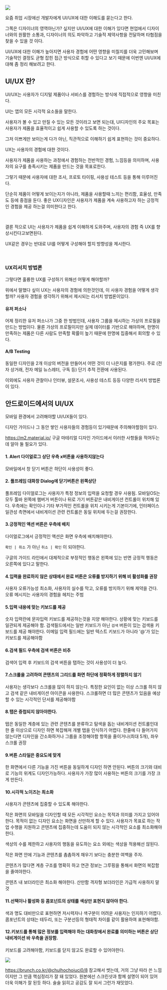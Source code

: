 ![](https://velog.velcdn.com/images/guysang/post/7bec8618-faa9-4bea-896f-7dbe58d47f62/image.png)

요즘 취업 시장에선 개발자에게 UI/UX에 대한 이해도를 묻는다고 한다.

그쪽은 디자이너의 영역아닌가? 싶지만 UI/UX에 대한 이해가 있다면 현업에서 디자이너와의 원활한 소통과, 디자이너의 의도 파악하고 기술적 제약사항을 전달하며 타협점을 찾을 수 있을 것 이다.

UI/UX에 대한 이해가 높아지면 사용자 경험에 어떤 영향을 미칠지를 더욱 고민해보며 기술적인 결정도 균형 잡힌 접근 방식으로 취할 수 있다고 보기 때문에 이번엔 UI/UX에 대해 좀 정리 해보려고 한다.

## UI/UX 란?

UI/UX는 사용자가 디지털 제품이나 서비스를 경험하는 방식에 직접적으로 영향을 미친다.

UI는 앱의 모든 시각적 요소들을 말한다.

사용자가 볼 수 있고 만질 수 있는 모든 것이라고 보면 되는대, UI디자인의 주요 목표는 사용자가 제품을 효율적이고 쉽게 사용할 수 있도록 하는 것이다.

그저 이쁘게만 보이는게 다가 아닌, 직관적으로 이해하기 쉽게 표현하는 것이 중요하다.

UX는 사용자의 경험에 대한 것이다.

사용자가 제품을 사용하는 과정에서 경험하는 전반적인 경험, 느낌등을 의미하며, 사용자의 요구를 충족시키는 제품을 만드는 것을 목표로한다.

그렇기 때문에 사용자에 대한 조사, 프로토 타이핑, 사용성 테스트 등을 통해 이루어진다.

단순히 제품이 어떻게 보이는지가 아니라, 제품을 사용할때 느끼는 편리함, 효율성, 만족도 등에 중점을 둔다.
좋은 UX디자인은 사용자가 제품을 계속 사용하고자 하는 긍정적인 경험을 제공 하는걸 의미한다고 한다.

<br>

결론 적으로 UI는 사용자가 제품을 쉽게 이해하게 도와주며, 사용자의 경험 즉 UX를 향상시킨다고보면된다.

UX같은 경우는 반대로 UI를 어떻게 구성해야 할지 방향성을 제시한다.

<br>

### UX리서치 방법론

그렇다면 훌륭한 UX를 구성하기 위해선 어떻게 해야할까?

위에서 말했다 싶이 UX는 사용자의 경험에 의한것인데, 이 사용자 경험을 어떻게 생각할까?
사용자 경험을 생각하기 위해서 제시되는 리서치 방법론이있다.

#### 유저 퍼소나
어제 정리한 유저 퍼소나가 그중 한 방법인데,
사용자 그룹을 제시하는 가상의 프로필을 만드는 방법이다.
물론 가상의 프로필이지만 실제 데이터를 기반으로 해야하며, 한명이 만족하는 제품은 다른 사람도 만족할 확률이 높기 때문에 한명에 집중해서 회의할 수 있다.

#### A/B Testing

동일한 디자인을 2개 이상의 버전을 만들어서 어떤 것이 더 나은지를 평가한다.
주로 (전자 상거래, 전자 메일 뉴스레터, 구독 등) 단기 추적 전환에 사용된다.

이외에도 사용자 관찰이나 인터뷰, 설문조사, 사용성 테스트 등등 다양한 리서치 방법론이 있다.


## 안드로이드에서의 UI/UX

모바일 환경에서 고려해야할 UI/UX들이 있다.

디자인 가이드나 그 동안 쌓인 사용자들의 경험등이 있기때문에 주의해야할점이 있다.

https://m2.material.io/ 구글 마테리얼 디자인 가이드에서 이러한 사항들을 적어두는데 알아 둘 필요가 있다.

#### 1. Alert 다이얼로그 상단 우측 x버튼을 사용하지않는다

모바일에서 창 닫기 버튼은 하단이 사용성이 좋다.

#### 2. 풀프레임 대화창 Dialog에 닫기버튼은 왼쪽상단
풀프레임 다이얼로그는 사용자가 특정 정보의 입력을 요청할 경우 사용됨.
모바일OS는 모두 툴바 왼쪽에 햄버거 버튼이나 뒤로 가기 버튼같은 내비게이션 컨트롤이 위치해 있다.
우측에는 확인이나 기타 부가적인 컨트롤을 위치 시키는게 기본이기에, 인터페이스 일관성 측면에서 내비게이션 관련 컨트롤은 동일 위치에 두는걸 권장한다.

#### 3.긍정적인 액션 버튼은 우측에 배치
다이얼로그에서 긍정적인 액션은 화면 우측에 배치해야한다.

`확인 | 취소` 가 아닌 `취소 | 확인` 이 되야한다.

구글의 가이드 라인에서 대체적으로 부정적인 행동은 왼쪽에 있는 반면 긍정적 행동은 오른쪽에 있다고 말한다.

#### 4.입력을 완료하지 않은 상태에서 완료 버튼은 오류를 방지하기 위해 비 활성화를 권장

사용자 오류가능성 최소화, 사용자의 실수를 막고, 오류를 방지하기 위해 제약을 건다.
오류 메시지는 사용자의 경험을 헤치는 주범

#### 5.입력 내용에 맞는 키보드를 제공
숫자 입력란에 문자입력 키보드를 제공하는것을 지양 해야한다.
상황에 맞는 키보드를 일관되게 제공해야 함.
검색필드에서는 일반 키보드가 아닌 `검색` 버튼이 있는 검색용 키보드를 제공 해야한다.
이메일 입력 필드에는 일반 텍스트 키보드가 아니라 '@'가 있는 키보드를 제공해야함

#### 6.검색 필드 우측에 검색 버튼은 비추

검색어 입력 후 키보드의 검색 버튼을 탭하는 것이 사용성이 더 높다.

#### 7.스크롤을 고려하여 콘텐츠의 그리드를 화면 하단에 정확하게 정렬하지 않기

사용자는 생각보다 스크롤을 많이 하지 않는다. 특정한 요인이 없는 이상 스크롤 하지 않고 검색 같은 내비게이션 아이콘을 사용한다.
스크롤하면 더 많은 콘텐츠가 있음을 예상할 수 있는 시각적인 단서를 제공해야함

#### 8.탭은 중첩되지 않아야한다.
탭은 동일한 계층에 있는 관련 콘텐츠를 분류하고 탐색을 돕는 내비게이션 컨트롤인대
한 줄 이상으로 디자인 하면 복잡해져 개별 탭을 인식하기 어렵다.
한줄에 다 들어가지 않는다면 디자인을 간소화하거나 그룹을 조정해야함
항목을 줄이거나(최대 5개), 좌우 스크롤 권장

#### 9.버튼 스타일은 중요도에 맞게

한 화면에서 다른 기능을 가진 버튼을 동일하게 디자인 하면 안된다.
버튼의 크기와 대비로 기능의 위계도 디자인가능하다. 사용자가 가장 많이 사용하는 버튼의 크기를 가장 크게 만든다.

#### 10.시각적 노이즈는 최소화
사용자가 콘텐츠에 집중할 수 있도록 해야한다.

작은 화면의 모바일을 디자인할 때 모든 시각적인 요소는 목적과 의미를 가지고 있어야 한다.
목적이 없는 디자인 요소는 화면을 산만하게 할 수 있다.
사용자가 목표로 하는 작업 수행을 지원하고 콘텐츠에 집중하는데 도움이 되지 않는 시각적인 요소를 최소화해야 한다.

색상의 수를 제한하고 사용자의 행동을 유도하는 요소 외에는 색상을 적용해선 않된다.

작은 화면 안에 기능과 콘텐츠를 촘촘하게 채우기 보다는 충분한 여백을 주자.

콘텐츠가 많다면 계층 구조를 명확히 하고 연관 정보는 그루핑을 통해서 화면의 복잡함을 줄여야한다.

콘텐츠 내 보더라인은 최소화 해야한다. 산만함
격자형 보더라인은 가급적 사용하지 말것

#### 11.선택이나 활성화 등 콤포넌트의 상태를 색상만 표현지 않아야 한다.

색과 명도 대비만으로 표현하면 저시력자나 색구분이 어려운 사용자는 인지하기 어렵다. 콤포넌트의 상태는 테두리, 또는 구분선등의 형태적 차이를 같이 활용하여 표현해야함.

#### 12.키보드를 통해 많은 정보를 입력해야 하는 대화창에서 완료를 의미하는 버튼은 상단 내비게이션 바 우측을 권장함.

키보드를 고려해야함, 키보드를 닫지 않고도 완료할 수 있어야한다.


![](https://velog.velcdn.com/images/guysang/post/a3e87985-900b-4a97-827a-27799258e4a2/image.png)

https://brunch.co.kr/@chulhochoiucj0/8
참고해서 썻는데, 거의 그냥 따라 쓴 느낌이지만 그 만큼 핵심정리가 잘 돼 있었다.
원본에선 스크린샷과 함께 설명이 되어 있어 더욱 이해가 잘 된듯 하다.
술술 읽히고 공감도 잘 되서 그런가 재밋었다.